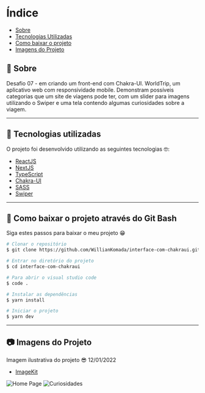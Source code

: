 # Índice

- [Sobre](#-sobre)
- [Tecnologias Utilizadas](#-tecnologias-utilizadas)
- [Como baixar o projeto](#-como-baixar-o-projeto)
- [Imagens do Projeto](#-imagens-do-projeto)

## 📝 Sobre

<p>
  Desafio 07 - em criando um front-end com Chakra-UI. WorldTrip, um aplicativo web com responsividade mobile. Demonstram possíveis categorias que um site de viagens pode ter, com um slider para imagens utilizando o Swiper e uma tela contendo algumas curiosidades sobre a viagem.
</p>

---

## 🚀 Tecnologias utilizadas

<p>O projeto foi desenvolvido utilizando as seguintes tecnologias 🤓:</p>

- [ReactJS](https://reactjs.org)
- [NextJS](https://nextjs.org/)
- [TypeScript](https://www.typescriptlang.org/)
- [Chakra-UI](https://chakra-ui.com/docs/getting-started)
- [SASS](https://sass-lang.com/)
- [Swiper](https://swiperjs.com/react)

---

## 📁 Como baixar o projeto através do Git Bash

<p>Siga estes passos para baixar o meu projeto 😁</p>

```bash
# Clonar o repositório
$ git clone https://github.com/WillianKomada/interface-com-chakraui.git

# Entrar no diretório do projeto
$ cd interface-com-chakraui

# Para abrir o visual studio code
$ code .

# Instalar as dependências
$ yarn install

# Iniciar o projeto
$ yarn dev

```

---

## 📷 Imagens do Projeto

<p>Imagem ilustrativa do projeto 😎 12/01/2022</p>

- [ImageKit](https://imagekit.io/)

<img src="https://ik.imagekit.io/cucgno2zqys/wt1_B0p49Fo9i.PNG?updatedAt=1642012038293" alt="Home Page">
<img src="https://ik.imagekit.io/cucgno2zqys/wt2_Y7OLG1ykqQ.PNG?updatedAt=1642012038442" alt="Curiosidades">
